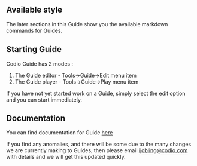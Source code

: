 ## Available style
The later sections in this Guide show you the available markdown commands for Guides.

## Starting Guide

Codio Guide has 2 modes :

1. The Guide editor - Tools->Guide->Edit menu item
1. The Guide player - Tools->Guide->Play menu item

If you have not yet started work on a Guide, simply select the edit option and you can start immediately.

## Documentation
You can find documentation for Guide [here](https://codio.com/docs/content/authoring/)

If you find any anomalies, and there will be some due to the many changes we are currently making to Guides, then please email ijobling@codio.com with details and we will get this updated quickly.
